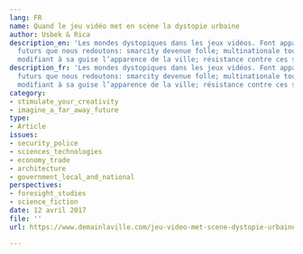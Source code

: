 ```yaml
---
lang: FR
name: Quand le jeu vidéo met en scène la dystopie urbaine
author: Usbek & Rica
description_en: 'Les mondes dystopiques dans les jeux vidéos. Font apparaitre les
  futurs que nous redoutons: smarcity devenue folle; multinationale toute puissante
  modifiant à sa guise l’apparence de la ville; résistance contre ces systèmes totalitaires.'
description_fr: 'Les mondes dystopiques dans les jeux vidéos. Font apparaitre les
  futurs que nous redoutons: smarcity devenue folle; multinationale toute puissante
  modifiant à sa guise l’apparence de la ville; résistance contre ces systèmes totalitaires.'
category:
- stimulate_your_creativity
- imagine_a_far_away_future
type:
- Article
issues:
- security_police
- sciences_technologies
- economy_trade
- architecture
- government_local_and_national
perspectives:
- foresight_studies
- science_fiction
date: 12 avril 2017
file: ''
url: https://www.demainlaville.com/jeu-video-met-scene-dystopie-urbaine/

---
```

